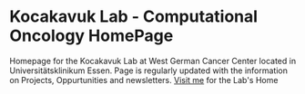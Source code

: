 # Kocakavuk Lab - Computational Oncology HomePage
Homepage for the Kocakavuk Lab at West German Cancer Center located in Universitätsklinikum Essen.
Page is regularly updated with the information on Projects, Oppurtunities and newsletters. <a href="https://kocakavuklab.vercel.app/">Visit me</a> for the Lab's Home
